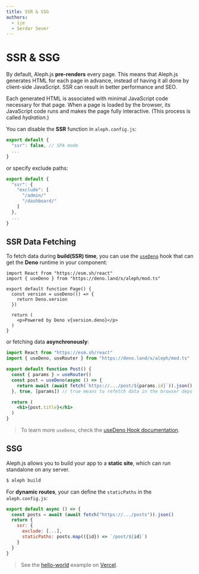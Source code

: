 ```yaml
---
title: SSR & SSG
authors:
  - ije
  - Serdar Sever
---
```


# SSR & SSG

By default, Aleph.js **pre-renders** every page. This means that Aleph.js generates HTML for each page in advance, instead of having it all done by client-side JavaScript. SSR can result in better performance and SEO.

Each generated HTML is associated with minimal JavaScript code necessary for that page. When a page is loaded by the browser, its JavaScript code runs and makes the page fully interactive. (This process is called _hydration_.)

You can disable the **SSR** function in `aleph.config.js`:

```javascript
export default {
  "ssr": false, // SPA mode
  ...
}
```

or specify exclude paths:

```javascript
export default {
  "ssr": {
    "exclude": [
      "/admin/"
      "/dashboard/"
    ]
  },
  ...
}
```

## SSR Data Fetching
To fetch data during **build(SSR) time**, you can use the [`useDeno`](/docs/api-reference/mod.ts#useDeno) hook that can get the **Deno** runtime in your component:

```jsx{5-7}
import React from "https://esm.sh/react"
import { useDeno } from "https://deno.land/x/aleph/mod.ts"

export default function Page() {
  const version = useDeno(() => {
    return Deno.version
  })

  return (
    <p>Powered by Deno v{version.deno}</p>
  )
}
```

or fetching data **asynchronously**:

```jsx
import React from "https://esm.sh/react"
import { useDeno, useRouter } from "https://deno.land/x/aleph/mod.ts"

export default function Post() {
  const { params } = useRouter()
  const post = useDeno(async () => {
    return await (await fetch(`https://.../post/${params.id}`)).json()
  }, true, [params]) // true means to refetch data in the browser deps the `params`

  return (
    <h1>{post.title}</h1>
  )
}
```

> To learn more `useDeno`, check the [useDeno Hook documentation](/docs/advanced-features/use-deno-hook).

## SSG

Aleph.js allows you to build your app to a **static site**, which can run standalone on any server.

```bash
$ aleph build
```

For **dynamic routes**, your can define the `staticPaths` in the `aleph.config.js`:

```javascript
export default async () => {
  const posts = await (await fetch("https://.../posts")).json()
  return {
    ssr: {
      exclude: [...],
      staticPaths: posts.map(({id}) => `/post/${id}`)
    }
  }
}
```

> See the [hello-world](https://alephjs-hello-world.vercel.app/) example on [Vercel](https://vercel.com).
